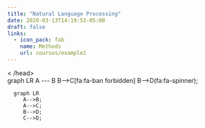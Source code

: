 ```yaml
---
title: "Natural Language Processing"
date: 2020-03-13T14:19:53-05:00
draft: false
links:
  - icon_pack: fab
    name: Methods
    url: courses/example1
---
```



<html lang="en"> 
<head>   
<meta charset="utf-8"> <
/head> 
<body>   
  <div class="mermaid">
  graph LR
     A --- B
     B-->C[fa:fa-ban forbidden]
     B-->D(fa:fa-spinner);   
</div>   <script src="mermaid.min.js"></script>
<script>mermaid.initialize({startOnLoad:true});</script>
</body>
</html>

```mermaid
  graph LR
     A-->B;
     A-->C;
     B-->D;
     C-->D;
```
